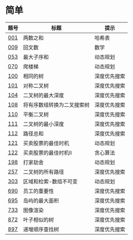 # 简单

|题号|标题|提示|
|-|-|-|
|[001]|两数之和|哈希表|
|[009]|回文数|数学|
|[053]|最大子序和|动态规划|
|[070]|爬楼梯|动态规划|
|[100]|相同的树|深度优先搜索|
|[101]|对称二叉树|深度优先搜索|
|[104]|二叉树的最大深度|深度优先搜索|
|[108]|将有序数组转换为二叉搜索树|深度优先搜索|
|[110]|平衡二叉树|深度优先搜索|
|[111]|二叉树的最小深度|深度优先搜索|
|[112]|路径总和|深度优先搜索|
|[121]|买卖股票的最佳时机|动态规划|
|[122]|买卖股票的最佳时机II|贪心算法|
|[198]|打家劫舍|动态规划|
|[257]|二叉树的所有路径|深度优先搜索|
|[303]|区域和检索-数组不可变|动态规划|
|[690]|员工的重要性|深度优先搜索|
|[695]|岛屿的最大面积|深度优先搜索|
|[733]|图像渲染|深度优先搜索|
|[872]|叶子相似的树|深度优先搜索|
|[897]|递增顺序查找树|深度优先搜索|

[001]: ../../description/001/README.md
[009]: ../../description/009/README.md
[053]: ../../description/053/README.md
[070]: ../../description/070/README.md
[100]: ../../description/100/README.md
[101]: ../../description/101/README.md
[104]: ../../description/104/README.md
[108]: ../../description/108/README.md
[110]: ../../description/110/README.md
[111]: ../../description/111/README.md
[112]: ../../description/112/README.md
[121]: ../../description/121/README.md
[122]: ../../description/122/README.md
[198]: ../../description/198/README.md
[257]: ../../description/257/README.md
[303]: ../../description/303/README.md
[690]: ../../description/690/README.md
[695]: ../../description/695/README.md
[733]: ../../description/733/README.md
[872]: ../../description/872/README.md
[897]: ../../description/897/README.md